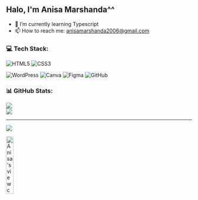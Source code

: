 ## Halo, I'm Anisa Marshanda^^

- 🌱 I’m currently learning Typescript
- 📫 How to reach me: anisamarshanda2006@gmail.com

### 💻 Tech Stack:
 ![HTML5](https://img.shields.io/badge/html5-%23E34F26.svg?style=for-the-badge&logo=html5&logoColor=white) 
 ![CSS3](https://img.shields.io/badge/css3-%231572B6.svg?style=for-the-badge&logo=css3&logoColor=white) 

 ![WordPress](https://img.shields.io/badge/WordPress-%23117AC9.svg?style=for-the-badge&logo=WordPress&logoColor=white) 
 ![Canva](https://img.shields.io/badge/Canva-%2300C4CC.svg?style=for-the-badge&logo=Canva&logoColor=white) 
 ![Figma](https://img.shields.io/badge/figma-%23F24E1E.svg?style=for-the-badge&logo=figma&logoColor=white) 
 ![GitHub](https://img.shields.io/badge/github-%23121011.svg?style=for-the-badge&logo=github&logoColor=white) 
 
### 📊 GitHub Stats:
![](https://github-readme-stats.vercel.app/api?username=anisagit2&theme=radical&hide_border=false&include_all_commits=false&count_private=false)<br/>
![](https://nirzak-streak-stats.vercel.app/?user=anisagit2&theme=radical&hide_border=false)<br/>


---
[![](https://visitcount.itsvg.in/api?id=anisagit2&icon=0&color=0)](https://visitcount.itsvg.in)

<!-- Proudly created with GPRM ( https://gprm.itsvg.in ) -->
<img alt="Anisa's view count" width="20%" src="https://komarev.com/ghpvc/?username=anisagit2&color=d7569e&style=for-the-badge" />
<br/>
